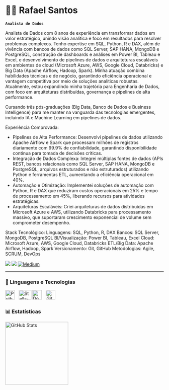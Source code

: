 # 👨‍💻 Rafael Santos

**`Analista de Dados`**

Analista de Dados com 8 anos de experiência em transformar dados em valor estratégico, unindo visão analítica e foco em resultados para resolver problemas complexos. Tenho expertise em SQL, Python, R e DAX, além de vivência com bancos de dados como SQL Server, SAP HANA, MongoDB e PostgreSQL, construção de dashboards e análises em Power BI, Tableau e Excel, e desenvolvimento de pipelines de dados e arquiteturas escaláveis em ambientes de cloud (Microsoft Azure, AWS, Google Cloud, Databricks) e Big Data (Apache Airflow, Hadoop, Spark). Minha atuação combina habilidades técnicas e de negócio, garantindo eficiência operacional e vantagem competitiva por meio de soluções analíticas robustas. Atualmente, estou expandindo minha trajetória para Engenharia de Dados, com foco em arquiteturas distribuídas, governança e pipelines de alta performance.

Cursando três pós-graduações (Big Data, Banco de Dados e Business Intelligence) para me manter na vanguarda das tecnologias emergentes, incluindo IA e Machine Learning em pipelines de dados.

Experiência Comprovada:
- Pipelines de Alta Performance: Desenvolvi pipelines de dados utilizando Apache Airflow e Spark que processam milhões de registros diariamente com 99.9% de confiabilidade, garantindo disponibilidade contínua para tomada de decisões críticas.
- Integração de Dados Complexa: Integrei múltiplas fontes de dados (APIs REST, bancos relacionais como SQL Server, SAP HANA, MongoDB e PostgreSQL, arquivos estruturados e não estruturados) utilizando Python e ferramentas ETL, aumentando a eficiência operacional em 40%.
- Automação e Otimização: Implementei soluções de automação com Python, R e DAX que reduziram custos operacionais em 25% e tempo de processamento em 45%, liberando recursos para atividades estratégicas.
- Arquiteturas Escaláveis: Criei arquiteturas de dados distribuídas em Microsoft Azure e AWS, utilizando Databricks para processamento massivo, que suportaram crescimento exponencial de volume sem comprometer desempenho.

Stack Tecnológico:
Linguagens: SQL, Python, R, DAX
Bancos: SQL Server, MongoDB, PostgreSQL
BI/Visualização: Power BI, Tableau, Excel 
Cloud: Microsoft Azure, AWS, Google Cloud, Databricks
ETL/Big Data: Apache Airflow, Hadoop, Spark
Versionamento: Git, GitHub
Metodologias: Agile, SCRUM, DevOps
<div>
  <a href = "mailto:rafael.knothead@gmail.com"><img src="https://img.shields.io/badge/Gmail-D14836?style=for-the-badge&logo=gmail&logoColor=white"></a>
  <a href="https://www.linkedin.com/in/rafaelsantosti" target="_blank"><img src="https://img.shields.io/badge/-LinkedIn-%230077B5?style=for-the-badge&logo=linkedin&logoColor=white" target="_blank"></a>
  <a href = "https://medium.com/@rafael.knothead"><img src="https://img.shields.io/badge/-Medium-%2312100E?style=for-the-badge&logo=medium&logoColor=white" alt="Medium"></a>


---

### 🤖 Linguagens e Tecnologias

  <img align="left" alt="Python" title="Python" width="30px" style="padding-right: 10px;" src="https://cdn.jsdelivr.net/gh/devicons/devicon@latest/icons/python/python-original.svg" />
  <img align="left" alt="Stella-SQL" height="30" width="40" src="https://cdn.jsdelivr.net/gh/devicons/devicon@latest/icons/azuresqldatabase/azuresqldatabase-original.svg" />
  <img align="left" alt="Docker" title="Git" width="30px" style="padding-right: 10px;" src="[https://cdn.jsdelivr.net/gh/devicons/devicon@latest/icons/git/git-original.svg](https://icongr.am/devicon/docker-original-wordmark.svg?size=128&color=currentColor)" />
  <img align="left" alt="Git" title="Git" width="30px" style="padding-right: 10px;" src="https://cdn.jsdelivr.net/gh/devicons/devicon@latest/icons/git/git-original.svg" /> 

<br/>
<br/>

### 📊 Estatísticas

<p>
  <img 
    align="left" 
    alt="GitHub Stats" 
    height="200" 
    style="padding-right: 10px;" 
    src="https://github-readme-stats.vercel.app/api?username=knotheadmetal&show_icons=true&theme=tokyonight&include_all_commits=true&locale=pt-br" 
  />

